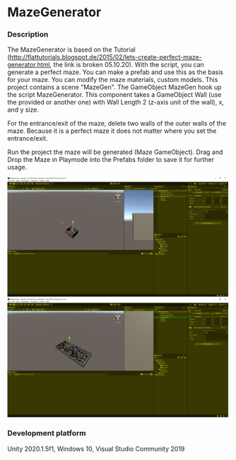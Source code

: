 # MazeGenerator

### Description
The MazeGenerator is based on the Tutorial (http://flattutorials.blogspot.de/2015/02/lets-create-perfect-maze-generator.html, the link is broken 05.10.20). 
With the script, you can generate a perfect maze. 
You can make a prefab and use this as the basis for your maze.
You can modify the maze materials, custom models.
This project contains a scene "MazeGen". The GameObject MazeGen hook up the script MazeGenerator. This component takes a GameObject
Wall (use the provided or another one) with Wall Length 2 (z-axis unit of the wall), x, and y size. 

For the entrance/exit of the maze, delete two walls of the outer walls of the maze. Because it is a perfect maze it
does not matter where you set the entrance/exit.

Run the project the maze will be generated (Maze GameObject). Drag and Drop the Maze in Playmode into the Prefabs folder to save
it for further usage.

<img src="Screenshots/Maze3x3.JPG" width="500">
<img src="Screenshots/Maze10x20.JPG" width="500">

### Development platform
Unity 2020.1.5f1, Windows 10, Visual Studio Community 2019



   